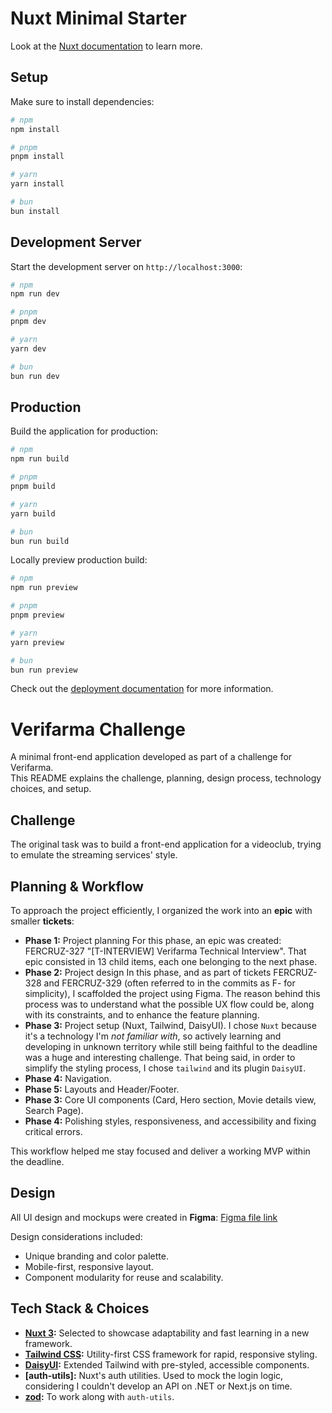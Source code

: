 # Nuxt Minimal Starter

Look at the [Nuxt documentation](https://nuxt.com/docs/getting-started/introduction) to learn more.

## Setup

Make sure to install dependencies:

```bash
# npm
npm install

# pnpm
pnpm install

# yarn
yarn install

# bun
bun install
```

## Development Server

Start the development server on `http://localhost:3000`:

```bash
# npm
npm run dev

# pnpm
pnpm dev

# yarn
yarn dev

# bun
bun run dev
```

## Production

Build the application for production:

```bash
# npm
npm run build

# pnpm
pnpm build

# yarn
yarn build

# bun
bun run build
```

Locally preview production build:

```bash
# npm
npm run preview

# pnpm
pnpm preview

# yarn
yarn preview

# bun
bun run preview
```

Check out the [deployment documentation](https://nuxt.com/docs/getting-started/deployment) for more information.

# Verifarma Challenge

A minimal front-end application developed as part of a challenge for Verifarma.  
This README explains the challenge, planning, design process, technology choices, and setup.

## Challenge
The original task was to build a front-end application for a videoclub, trying to emulate the streaming services' style.

## Planning & Workflow
To approach the project efficiently, I organized the work into an **epic** with smaller **tickets**:

- **Phase 1:** Project planning
For this phase, an epic was created: FERCRUZ-327 "[T-INTERVIEW] Verifarma Technical Interview".
That epic consisted in 13 child items, each one belonging to the next phase.
- **Phase 2:** Project design
In this phase, and as part of tickets FERCRUZ-328 and FERCRUZ-329 (often referred to in the commits as F-<number> for simplicity), I scaffolded the project using Figma.
The reason behind this process was to understand what the possible UX flow could be, along with its constraints, and to enhance the feature planning.
- **Phase 3:** Project setup (Nuxt, Tailwind, DaisyUI).
I chose `Nuxt` because it's a technology I'm *not familiar with*, so actively learning and developing in unknown territory while still being faithful to the deadline was a huge and interesting challenge. That being said, in order to simplify the styling process, I chose `tailwind` and its plugin `DaisyUI`.
- **Phase 4:** Navigation.  
- **Phase 5:** Layouts and Header/Footer.  
- **Phase 3:** Core UI components (Card, Hero section, Movie details view, Search Page).  
- **Phase 4:** Polishing styles, responsiveness, and accessibility and fixing critical errors.  

This workflow helped me stay focused and deliver a working MVP within the deadline.

## Design

All UI design and mockups were created in **Figma**:
[Figma file link](https://www.figma.com/design/KSJs01gYGKsga7X51FnvES/Verifarma-challenge---Fer-Cruz?node-id=0-1&t=6XtvV0NphahHN0nO-1)

Design considerations included:  
- Unique branding and color palette.  
- Mobile-first, responsive layout.  
- Component modularity for reuse and scalability.  

## Tech Stack & Choices
- **[Nuxt 3](https://nuxt.com/):** Selected to showcase adaptability and fast learning in a new framework.  
- **[Tailwind CSS](https://tailwindcss.com/):** Utility-first CSS framework for rapid, responsive styling.  
- **[DaisyUI](https://daisyui.com/):** Extended Tailwind with pre-styled, accessible components.  
- **[auth-utils]:** Nuxt's auth utilities. Used to mock the login logic, considering I couldn't develop an API on .NET or Next.js on time.
- **[zod](https://zod.dev/):** To work along with `auth-utils`.